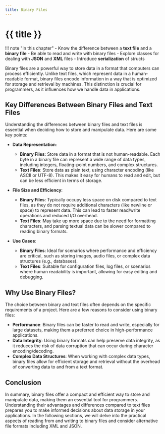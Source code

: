 ```yaml
---
title: Binary Files
---
```


# {{ title }}

!!! note "In this chapter"
    - Know the difference between a __text file__ and a __binary file__
    - Be able to read and write with binary files
    - Explore classes for dealing with __JSON__ and __XML__ files
    - Introduce __serialization__ of structs

Binary files are a powerful way to store data in a format that computers can process efficiently. Unlike text files, which represent data in a human-readable format, binary files encode information in a way that is optimized for storage and retrieval by machines. This distinction is crucial for programmers, as it influences how we handle data in applications.

## **Key Differences Between Binary Files and Text Files**

Understanding the differences between binary files and text files is essential when deciding how to store and manipulate data. Here are some key points:

- **Data Representation**:
    - **Binary Files**: Store data in a format that is not human-readable. Each byte in a binary file can represent a wide range of data types, including integers, floating-point numbers, and complex structures.
    - **Text Files**: Store data as plain text, using character encoding (like ASCII or UTF-8). This makes it easy for humans to read and edit, but can be less efficient in terms of storage.

- **File Size and Efficiency**:
    - **Binary Files**: Typically occupy less space on disk compared to text files, as they do not require additional characters (like newline or space) to represent data. This can lead to faster read/write operations and reduced I/O overhead.
    - **Text Files**: May take up more space due to the need for formatting characters, and parsing textual data can be slower compared to reading binary formats.

- **Use Cases**:
    - **Binary Files**: Ideal for scenarios where performance and efficiency are critical, such as storing images, audio files, or complex data structures (e.g., databases).
    - **Text Files**: Suitable for configuration files, log files, or scenarios where human readability is important, allowing for easy editing and debugging.

## **Why Use Binary Files?**

The choice between binary and text files often depends on the specific requirements of a project. Here are a few reasons to consider using binary files:

- **Performance**: Binary files can be faster to read and write, especially for large datasets, making them a preferred choice in high-performance applications.
- **Data Integrity**: Using binary formats can help preserve data integrity, as it reduces the risk of data corruption that can occur during character encoding/decoding.
- **Complex Data Structures**: When working with complex data types, binary files allow for efficient storage and retrieval without the overhead of converting data to and from a text format.

## **Conclusion**

In summary, binary files offer a compact and efficient way to store and manipulate data, making them an essential tool for programmers. Understanding their advantages and differences compared to text files prepares you to make informed decisions about data storage in your applications. In the following sections, we will delve into the practical aspects of reading from and writing to binary files and consider alternative file formats including XML and JSON.
